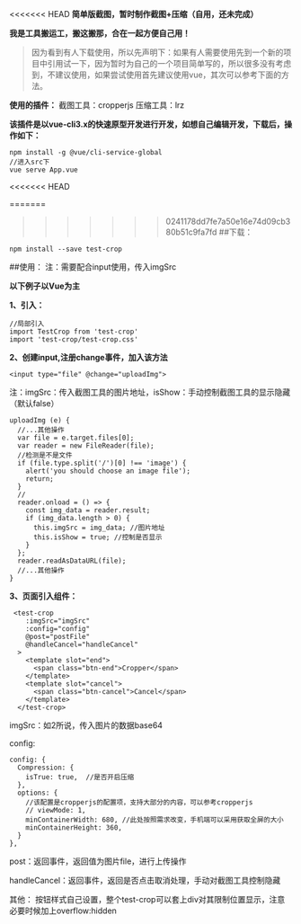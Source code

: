 <<<<<<< HEAD
**简单版截图，暂时制作截图+压缩（自用，还未完成）**

**我是工具搬运工，搬这搬那，合在一起方便自己用！**

>因为看到有人下载使用，所以先声明下：如果有人需要使用先到一个新的项目中引用试一下，因为暂时为自己的一个项目简单写的，所以很多没有考虑到，不建议使用，如果尝试使用首先建议使用vue，其次可以参考下面的方法。

**使用的插件：**
截图工具：cropperjs
压缩工具：lrz

**该插件是以vue-cli3.x的快速原型开发进行开发，如想自己编辑开发，下载后，操作如下：**

```
npm install -g @vue/cli-service-global
//进入src下
vue serve App.vue
```

<<<<<<< HEAD


=======
>>>>>>> 0241178dd7fe7a50e16e74d09cb380b51c9fa7fd
##下载：
```
npm install --save test-crop
```

##使用：
注：需要配合input使用，传入imgSrc

**以下例子以Vue为主**

**1、引入：**
```
//局部引入
import TestCrop from 'test-crop'
import 'test-crop/test-crop.css'
```

**2、创建input,注册change事件，加入该方法**
```
<input type="file" @change="uploadImg">
```
注：imgSrc：传入截图工具的图片地址，isShow：手动控制截图工具的显示隐藏（默认false）
```
uploadImg (e) {
  //...其他操作
  var file = e.target.files[0];
  var reader = new FileReader(file);
  //检测是不是文件
  if (file.type.split('/')[0] !== 'image') {
    alert('you should choose an image file');
    return;
  }
  //
  reader.onload = () => {
    const img_data = reader.result;
    if (img_data.length > 0) {
      this.imgSrc = img_data; //图片地址
      this.isShow = true; //控制是否显示
    }
  };
  reader.readAsDataURL(file);
  //...其他操作
}
```

**3、页面引入组件：**
```
 <test-crop
    :imgSrc="imgSrc"
    :config="config"
    @post="postFile"
    @handleCancel="handleCancel"
  >
    <template slot="end">
      <span class="btn-end">Cropper</span>
    </template>
    <template slot="cancel">
      <span class="btn-cancel">Cancel</span>
    </template>
  </test-crop>
```
imgSrc：如2所说，传入图片的数据base64

config:
```
config: {
  Compression: {
    isTrue: true,  //是否开启压缩
  },
  options: {    
    //该配置是cropperjs的配置项，支持大部分的内容，可以参考cropperjs
    // viewMode: 1,
    minContainerWidth: 680, //此处按照需求改变，手机端可以采用获取全屏的大小
    minContainerHeight: 360,
  }
},
```
post：返回事件，返回值为图片file，进行上传操作

handleCancel：返回事件，返回是否点击取消处理，手动对截图工具控制隐藏

其他：
按钮样式自己设置，整个test-crop可以套上div对其限制位置显示，注意必要时候加上overflow:hidden

